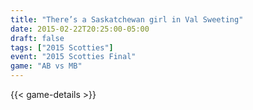 ```yaml
---
title: "There’s a Saskatchewan girl in Val Sweeting"
date: 2015-02-22T20:25:00-05:00
draft: false
tags: ["2015 Scotties"]
event: "2015 Scotties Final"
game: "AB vs MB"
---
```

{{< game-details >}}
<!--more--> 